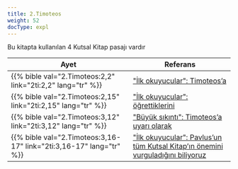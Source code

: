 ```yaml
---
title: 2.Timoteos
weight: 52
docType: expl
---
```


Bu kitapta kullanılan 4 Kutsal Kitap pasajı vardır

| Ayet | Referans |
|-------|-----------|
| {{% bible val="2.Timoteos:2,2" link="2ti:2,2" lang="tr" %}} | ["İlk okuyucular": Timoteos’a](../exampleSite/content/expl/../expl/background/literature/full-of-biblical-references#5d38) |
| {{% bible val="2.Timoteos:2,15" link="2ti:2,15" lang="tr" %}} | ["İlk okuyucular": öğrettiklerini](../exampleSite/content/expl/../expl/background/literature/full-of-biblical-references#5d38) |
| {{% bible val="2.Timoteos:3,12" link="2ti:3,12" lang="tr" %}} | ["Büyük sıkıntı": Timoteos’a uyarı olarak](../exampleSite/content/expl/../expl/content/army/the-end-time-and-the-great-tribulation#ef13) |
| {{% bible val="2.Timoteos:3,16-17" link="2ti:3,16-17" lang="tr" %}} | ["İlk okuyucular": Pavlus’un tüm Kutsal Kitap’ın önemini vurguladığını biliyoruz](../exampleSite/content/expl/../expl/background/literature/full-of-biblical-references#5d38) |
